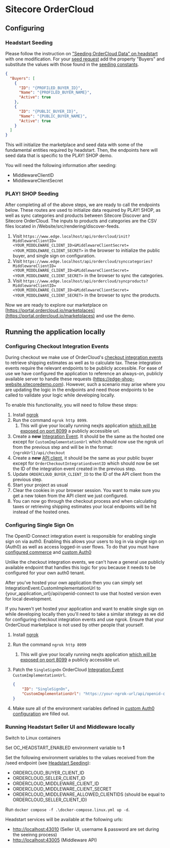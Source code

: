 # Sitecore OrderCloud

## Configuring

### Headstart Seeding

Please follow the instruction on ["Seeding OrderCloud Data" on headstart](https://github.com/ordercloud-api/headstart#seeding-ordercloud-data) with one modification. For your [seed request](https://github.com/ordercloud-api/headstart/blob/951c3927b276f2bf23524cc3c375147f172403b7/src/Middleware/src/Headstart.Common/Assets/SeedTemplate.json) add the property "Buyers" and substitute the values with those found in the [seeding constants](../Website/src/rendering/src/constants/seeding.ts).

```json
{
  "Buyers": [
    {
      "ID": "{PROFILED_BUYER_ID}",
      "Name": "{PROFILED_BUYER_NAME}",
      "Active": true
    },
    {
      "ID": "{PUBLIC_BUYER_ID}",
      "Name": "{PUBLIC_BUYER_NAME}",
      "Active": true
    }
  ]
}
```

This will initialize the marketplace and seed data with some of the fundamental entities required by headstart. Then, the endpoints here will seed data that is specific to the PLAY! SHOP demo.

You will need the following information after seeding:

- MiddlewareClientID
- MiddlewareClientSecret

### PLAY! SHOP Seeding

After completing all of the above steps, we are ready to call the endpoints below. These routes are used to initialize data required by PLAY! SHOP, as well as sync categories and products between Sitecore Discover and Sitecore OrderCloud. The inputs to products and categories are the CSV files located in /Website/src/rendering/discover-feeds.

1. Visit `https://www.edge.localhost/api/ordercloud/init?MiddlewareClientID=<YOUR_MIDDLEWARE_CLIENT_ID>&MiddlewareClientSecret=<YOUR_MIDDLEWARE_CLIENT_SECRET>` in the browser to initialize the public buyer, and single sign on configuration.
2. Visit `https://www.edge.localhost/api/ordercloud/synccategories?MiddlewareClientID=<YOUR_MIDDLEWARE_CLIENT_ID>&MiddlewareClientSecret=<YOUR_MIDDLEWARE_CLIENT_SECRET>` in the browser to sync the categories.
3. Visit `https://www.edge.localhost/api/ordercloud/syncproducts?MiddlewareClientID=<YOUR_MIDDLEWARE_CLIENT_ID>&MiddlewareClientSecret=<YOUR_MIDDLEWARE_CLIENT_SECRET>` in the browser to sync the products.

Now we are ready to explore our marketplace on [https://portal.ordercloud.io/marketplaces](https://portal.ordercloud.io/marketplaces) and use the demo.

## Running the application locally

### Configuring Checkout Integration Events

During checkout we make use of OrderCloud's [checkout integration events](https://ordercloud.io/knowledge-base/order-checkout-integration) to retrieve shipping estimates as well as to calculate tax. These integration events require the relevant endpoints to be publicly accessible. For ease of use we have configured the application to reference an always-on, publicly available server to handle these requests (https://edge-shop-website.sitecoredemo.com). However, such a scenario may arise where you are updating the logic in the endpoints and need those endpoints to be called to validate your logic while developing locally.

To enable this functionality, you will need to follow these steps:

1. Install [ngrok](https://ngrok.com/)
2. Run the command `ngrok http 8099`.
   1. This will give your locally running nexjts application [which will be exposed on port 8099](../docker-compose.override.yml#L43) a publicly accessible url.
3. Create a **new** [Integration Event](https://ordercloud.io/api-reference/seller/integration-events/create). It should be the same as the hosted one except for `CustomImplementationUrl` which should now use the ngrok url from the previous step and will be in the format: `{ngrokUrl}/api/checkout`
4. Create a **new** [API client](https://ordercloud.io/api-reference/seller/api-clients/create), it should be the same as your public buyer except for `OrderCheckoutIntegrationEventID` which should now be set the ID of the integration event created in the previous step.
5. Update `ORDERCLOUD_BUYER_CLIENT_ID` to the ID of the API client from the previous step.
6. Start your project as usual
7. Clear the cookies in your browser session. You want to make sure you get a new token from the API client we just configured.
8. You can now go through the checkout process and when calculating taxes or retrieving shipping estimates your local endpoints will be hit instead of the hosted ones.

### Configuring Single Sign On

The OpenID Connect integration event is responsible for enabling single sign on via auth0. Enabling this allows your users to log in via single sign on (Auth0) as well as access logged-in user flows. To do that you must have [configured commerce](../docs/projects/website.md#optional-commerce-configuration) and [custom Auth0](../docs/projects/website.md#optional-custom-auth0-configuration)

Unlike the checkout integration events, we can't have a general use publicly available endpoint that handles this logic for you because it needs to be configured for your own auth0 tenant.

After you've hosted your own application then you can simply set IntegrationEvent.CustomImplementationUrl to {your_application_url}/api/openid-connect to use that hosted version even for local development.

If you haven't yet hosted your application and want to enable single sign on while developing locally then you'll need to take a similar strategy as we did for configuring checkout integration events and use ngrok. Ensure that your OrderCloud marketplace is not used by other people that yourself.

1. Install [ngrok](https://ngrok.com/)
2. Run the command `ngrok http 8099`
   1. This will give your locally running nexjts application [which will be exposed on port 8099](../docker-compose.override.yml#L43) a publicly accessible url.
3. Patch the `SingleSignOn` OrderCloud [Integration Event](https://ordercloud.io/api-reference/seller/integration-events/create) `CustomImplementationUrl`.

    ```json
    {
        "ID": "SingleSignOn",
        "CustomImplementationUrl": "https://your-ngrok-url/api/openid-connect",
    }
    ```

4. Make sure all of the environment variables defined in [custom Auth0 configuration](../docs/projects/website.md#optional-custom-auth0-configuration) are filled out.

### Running Headstart Seller UI and Middleware locally

Switch to Linux containers

Set OC_HEADSTART_ENABLED environment variable to **1**

Set the following environment variables to the values received from the /seed endpoint (see [Headstart Seeding](#headstart-seeding)):

- ORDERCLOUD_BUYER_CLIENT_ID
- ORDERCLOUD_SELLER_CLIENT_ID
- ORDERCLOUD_MIDDLEWARE_CLIENT_ID
- ORDERCLOUD_MIDDLEWARE_CLIENT_SECRET
- ORDERCLOUD_MIDDLEWARE_ALLOWED_CLIENTIDS (should be equal to ORDERCLOUD_SELLER_CLIENT_ID)

Run `docker compose -f .\docker-compose.linux.yml up -d`.

Headstart services will be available at the following urls:

- [http://localhost:43010](http://localhost:43010) (Seller UI, username & password are set during the seeinng process)
- [http://localhost:43005](http://localhost:43005) (Middleware API)
